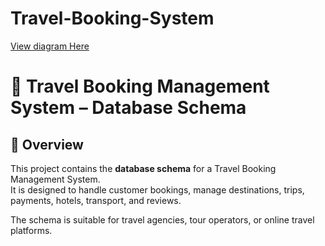 # Travel-Booking-System
[View diagram Here](https://drawsql.app/teams/mawlana-bhashani-science-and-technology-university/diagrams/travel-booking)
# 🛫 Travel Booking Management System – Database Schema

## 📌 Overview
This project contains the **database schema** for a Travel Booking Management System.  
It is designed to handle customer bookings, manage destinations, trips, payments, hotels, transport, and reviews.

The schema is suitable for travel agencies, tour operators, or online travel platforms.
